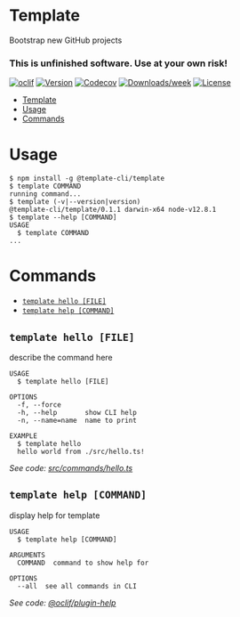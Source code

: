 # Template

Bootstrap new GitHub projects

### **This is unfinished software. Use at your own risk!**

[![oclif](https://img.shields.io/badge/cli-oclif-brightgreen.svg)](https://oclif.io)
[![Version](https://img.shields.io/npm/v/@template-cli/template.svg)](https://npmjs.org/package/@template-cli/template)
[![Codecov](https://codecov.io/gh/chances/template/branch/master/graph/badge.svg)](https://codecov.io/gh/chances/template)
[![Downloads/week](https://img.shields.io/npm/dw/@template-cli/template.svg)](https://npmjs.org/package/@template-cli/template)
[![License](https://img.shields.io/npm/l/@template-cli/template.svg)](https://github.com/chances/template/blob/master/LICENSE)

<!-- toc -->
* [Template](#template)
* [Usage](#usage)
* [Commands](#commands)
<!-- tocstop -->
# Usage
<!-- usage -->
```sh-session
$ npm install -g @template-cli/template
$ template COMMAND
running command...
$ template (-v|--version|version)
@template-cli/template/0.1.1 darwin-x64 node-v12.8.1
$ template --help [COMMAND]
USAGE
  $ template COMMAND
...
```
<!-- usagestop -->
# Commands
<!-- commands -->
* [`template hello [FILE]`](#template-hello-file)
* [`template help [COMMAND]`](#template-help-command)

## `template hello [FILE]`

describe the command here

```
USAGE
  $ template hello [FILE]

OPTIONS
  -f, --force
  -h, --help       show CLI help
  -n, --name=name  name to print

EXAMPLE
  $ template hello
  hello world from ./src/hello.ts!
```

_See code: [src/commands/hello.ts](https://github.com/chances/template/blob/v0.1.1/src/commands/hello.ts)_

## `template help [COMMAND]`

display help for template

```
USAGE
  $ template help [COMMAND]

ARGUMENTS
  COMMAND  command to show help for

OPTIONS
  --all  see all commands in CLI
```

_See code: [@oclif/plugin-help](https://github.com/oclif/plugin-help/blob/v2.2.1/src/commands/help.ts)_
<!-- commandsstop -->
